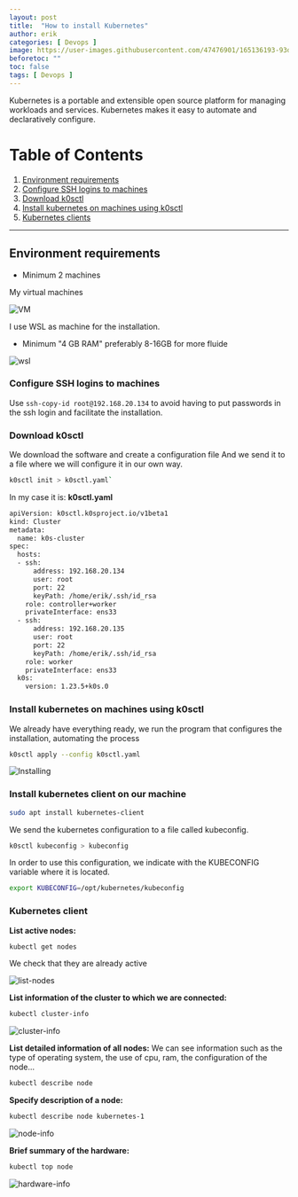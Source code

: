 ```yaml
---
layout: post
title:  "How to install Kubernetes"
author: erik
categories: [ Devops ]
image: https://user-images.githubusercontent.com/47476901/165136193-93dbbe6a-ff9e-488e-93f1-1e014f08abf6.jpg
beforetoc: ""
toc: false
tags: [ Devops ]
---
```

Kubernetes is a portable and extensible open source platform for managing workloads and services. Kubernetes makes it easy to automate and declaratively configure.

# Table of Contents
1. [Environment requirements](#requirements)
2. [Configure SSH logins to machines](#confighostsssh)
3. [Download k0sctl](#downloadK0sctl)
4. [Install kubernetes on machines using k0sctl](#installkuberneteshosts)<br>
5. [Kubernetes clients](#Kubernetesclient)

---

## Environment requirements  <a name="requirements"></a>
- Minimum 2 machines

My virtual machines

![VM](https://user-images.githubusercontent.com/47476901/165136286-5466bfdf-0ae2-4cbf-b358-dedf31eb9406.png)

I use WSL as machine for the installation.
- Minimum "4 GB RAM" preferably 8-16GB for more fluide

![wsl](https://user-images.githubusercontent.com/47476901/165136298-8ff550a2-ee8d-4383-8ab4-62792dfec457.png)

### Configure SSH logins to machines <a name="confighostsssh"></a>
Use  `ssh-copy-id root@192.168.20.134` to avoid having to put passwords in the ssh login and facilitate the installation.

### Download k0sctl <a name="downloadK0sctl"></a>
We download the software and create a configuration file
And we send it to a file where we will configure it in our own way.
```bash
k0sctl init > k0sctl.yaml`
```
In my case it is: **k0sctl.yaml**
```bash
apiVersion: k0sctl.k0sproject.io/v1beta1
kind: Cluster
metadata:
  name: k0s-cluster
spec:
  hosts:
  - ssh:
      address: 192.168.20.134
      user: root
      port: 22
      keyPath: /home/erik/.ssh/id_rsa
    role: controller+worker
    privateInterface: ens33
  - ssh:
      address: 192.168.20.135
      user: root
      port: 22
      keyPath: /home/erik/.ssh/id_rsa
    role: worker
    privateInterface: ens33
  k0s:
    version: 1.23.5+k0s.0
```

### Install kubernetes on machines using k0sctl <a name="installkuberneteshosts"></a>
We already have everything ready, we run the program that configures the installation, automating the process

```bash
k0sctl apply --config k0sctl.yaml
```

![Installing](https://user-images.githubusercontent.com/47476901/165136327-31092a45-200b-4694-a202-f449beabad63.png)


### Install kubernetes client on our machine <a name="installkuberneteshosts"></a>
```bash
sudo apt install kubernetes-client
```
We send the kubernetes configuration to a file called kubeconfig.
```bash
k0sctl kubeconfig > kubeconfig
```

In order to use this configuration, we indicate with the KUBECONFIG variable where it is located.
```bash
export KUBECONFIG=/opt/kubernetes/kubeconfig
```
### Kubernetes client <a name="Kubernetesclient"></a>
**List active nodes:**
```bash
kubectl get nodes
```
We check that they are already active

![list-nodes](https://user-images.githubusercontent.com/47476901/165136351-c17db351-0422-4309-a240-de7f94005476.png)


**List information of the cluster to which we are connected:**

```bash
kubectl cluster-info
```

![cluster-info](https://user-images.githubusercontent.com/47476901/165136364-97c99f98-ae7e-480a-8a42-fe86a51335b9.png)


**List detailed information of all nodes:**
We can see information such as the type of operating system, the use of cpu, ram, the configuration of the node...

```bash
kubectl describe node
```

**Specify description of a node:**

```bash
kubectl describe node kubernetes-1 
```

![node-info](https://user-images.githubusercontent.com/47476901/165136388-0ca6419e-1d8b-4324-9ea2-28f0e9f6ba17.png)


**Brief summary of the hardware:**
```bash
kubectl top node
```
![hardware-info](https://user-images.githubusercontent.com/47476901/165136407-41c99a3d-127c-477b-8936-871793002979.png)
